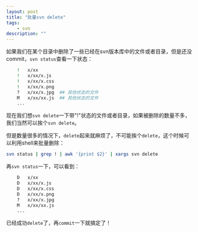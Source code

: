 ```yaml
---
layout: post
title: "批量svn delete"
tags: 
    - svn
description: ""
---
```


如果我们在某个目录中删除了一些已经在svn版本库中的文件或者目录，但是还没commit，`svn status`查看一下状态：

```bash
    !   x/xx
    !   x/xx/x.js
    !   x/xx/x.css
    !   x/xx/x.png
    ?   x/xx/x.jpg  ## 其他状态的文件
    M   x/xx/xx.js  ## 其他状态的文件
    ...
```

现在我们想`svn delete`一下带"!"状态的文件或者目录，如果被删除的数量不多，我们当然可以挨个`svn delete`。

但是数量很多的情况下，`delete`起来就麻烦了，不可能挨个`delete`，这个时候可以利用shell来批量删除：

```bash
svn status | grep ! | awk '{print $2}' | xargs svn delete
```

再`svn status`一下，可以看到：

```bash
    D   x/xx
    D   x/xx/x.js
    D   x/xx/x.css
    D   x/xx/x.png
    ?   x/xx/x.jpg 
    M   x/xx/xx.js
    ...
```

已经成功`delete`了，再`commit`一下就搞定了！
